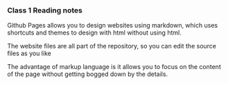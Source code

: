 ### Class 1 Reading notes

Github Pages allows you to design websites using markdown, which uses shortcuts and themes to design with html without using html.

The website files are all part of the repository, so you can edit the source files as you like

The advantage of markup language is it allows you to focus on the content of the page without getting bogged down by the details.
